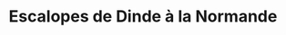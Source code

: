 ---
layout: recette
categories: [recettes]
hidden: true
lang: fr
sitemap: false
title: Escalopes de Dinde à la Normande
type: sel
pour: pour 2 personnes
ingredients: 
  - nom: escalopes de dinde
    qte: 2
  - nom: champignons
    qte: 200
    unite: gr
  - nom: oignon
    qte: 1
  - nom: vin blanc sec
    qte: 150
    unite: mL
  - nom: crème fraiche
    qte: 125
    unite: gr
preconditions:
  - Couper les escalopes en lamelles
  - Couper les champignons en tranches
etapes:
  - label: Préparation
    details:
      - Chauffer une poêle et y mettre un morceau de beurre
      - Faire dorer les morceaux de dinde puis les réserver dans une assiette
      - Faire revenir les oignons
      - Ajouter le verre de vin et attendre qu'il s'évapore quasi totalement
      - Ajouter les champignons
      - Ajouter la crème fraiche
      - Ajouter les morceaux de dinde
      - Saler et poivrer
      - Laisser mijoter à semi-couvert à feu doux une quinzaine de minutes
variantes:
  - label: Utiliser du poulet
    todo: false
  - label: Boire la bouteille de vin pendant que ça mijote
    todo: false
notes:
  - Plus la crème est grasse meilleur le plat sera
---